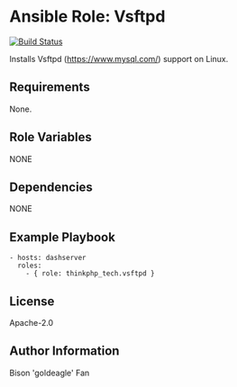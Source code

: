 # Ansible Role: Vsftpd

[![Build Status](https://travis-ci.org/geerlingguy/ansible-role-php-mysql.svg?branch=master)](https://travis-ci.org/geerlingguy/ansible-role-php-mysql)

Installs Vsftpd (https://www.mysql.com/) support on Linux.

## Requirements

None.

## Role Variables

NONE

## Dependencies

NONE

## Example Playbook

    - hosts: dashserver
      roles:
        - { role: thinkphp_tech.vsftpd }

## License

Apache-2.0

## Author Information

Bison 'goldeagle' Fan
